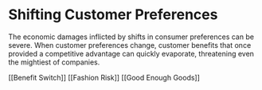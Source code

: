 # Shifting Customer Preferences

The economic damages inflicted by shifts in consumer preferences can be severe. When customer preferences change, customer benefits that once provided a competitive advantage can quickly evaporate, threatening even the mightiest of companies. 

[[Benefit Switch]]
[[Fashion Risk]]
[[Good Enough Goods]]